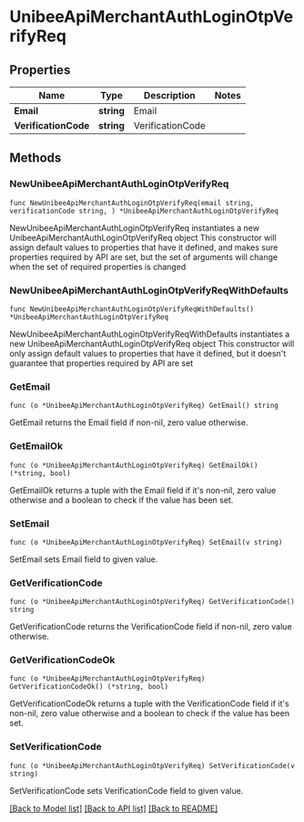 # UnibeeApiMerchantAuthLoginOtpVerifyReq

## Properties

Name | Type | Description | Notes
------------ | ------------- | ------------- | -------------
**Email** | **string** | Email | 
**VerificationCode** | **string** | VerificationCode | 

## Methods

### NewUnibeeApiMerchantAuthLoginOtpVerifyReq

`func NewUnibeeApiMerchantAuthLoginOtpVerifyReq(email string, verificationCode string, ) *UnibeeApiMerchantAuthLoginOtpVerifyReq`

NewUnibeeApiMerchantAuthLoginOtpVerifyReq instantiates a new UnibeeApiMerchantAuthLoginOtpVerifyReq object
This constructor will assign default values to properties that have it defined,
and makes sure properties required by API are set, but the set of arguments
will change when the set of required properties is changed

### NewUnibeeApiMerchantAuthLoginOtpVerifyReqWithDefaults

`func NewUnibeeApiMerchantAuthLoginOtpVerifyReqWithDefaults() *UnibeeApiMerchantAuthLoginOtpVerifyReq`

NewUnibeeApiMerchantAuthLoginOtpVerifyReqWithDefaults instantiates a new UnibeeApiMerchantAuthLoginOtpVerifyReq object
This constructor will only assign default values to properties that have it defined,
but it doesn't guarantee that properties required by API are set

### GetEmail

`func (o *UnibeeApiMerchantAuthLoginOtpVerifyReq) GetEmail() string`

GetEmail returns the Email field if non-nil, zero value otherwise.

### GetEmailOk

`func (o *UnibeeApiMerchantAuthLoginOtpVerifyReq) GetEmailOk() (*string, bool)`

GetEmailOk returns a tuple with the Email field if it's non-nil, zero value otherwise
and a boolean to check if the value has been set.

### SetEmail

`func (o *UnibeeApiMerchantAuthLoginOtpVerifyReq) SetEmail(v string)`

SetEmail sets Email field to given value.


### GetVerificationCode

`func (o *UnibeeApiMerchantAuthLoginOtpVerifyReq) GetVerificationCode() string`

GetVerificationCode returns the VerificationCode field if non-nil, zero value otherwise.

### GetVerificationCodeOk

`func (o *UnibeeApiMerchantAuthLoginOtpVerifyReq) GetVerificationCodeOk() (*string, bool)`

GetVerificationCodeOk returns a tuple with the VerificationCode field if it's non-nil, zero value otherwise
and a boolean to check if the value has been set.

### SetVerificationCode

`func (o *UnibeeApiMerchantAuthLoginOtpVerifyReq) SetVerificationCode(v string)`

SetVerificationCode sets VerificationCode field to given value.



[[Back to Model list]](../README.md#documentation-for-models) [[Back to API list]](../README.md#documentation-for-api-endpoints) [[Back to README]](../README.md)


